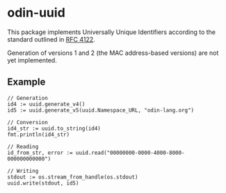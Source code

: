 # odin-uuid

This package implements Universally Unique Identifiers according to the
standard outlined in [RFC 4122](https://www.rfc-editor.org/rfc/rfc4122.html).

Generation of versions 1 and 2 (the MAC address-based versions) are not yet
implemented.

## Example

```odin
// Generation
id4 := uuid.generate_v4()
id5 := uuid.generate_v5(uuid.Namespace_URL, "odin-lang.org")

// Conversion
id4_str := uuid.to_string(id4)
fmt.println(id4_str)

// Reading
id_from_str, error := uuid.read("00000000-0000-4000-8000-000000000000")

// Writing
stdout := os.stream_from_handle(os.stdout)
uuid.write(stdout, id5)
```
